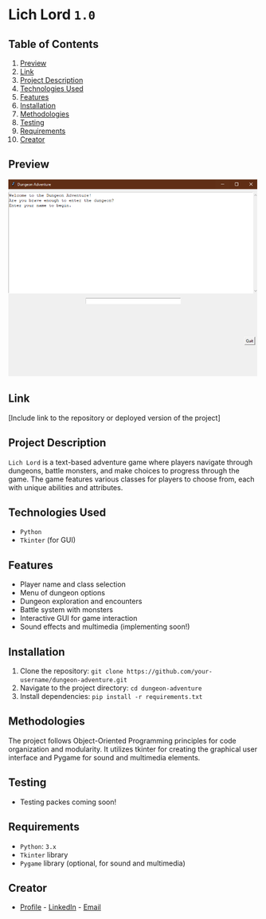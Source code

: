 # Lich Lord `1.0`

## Table of Contents

1. [Preview](#preview)
2. [Link](#link)
3. [Project Description](#project-description)
4. [Technologies Used](#technologies-used)
5. [Features](#features)
6. [Installation](#installation)
7. [Methodologies](#methodologies)
8. [Testing](#testing)
9. [Requirements](#requirements)
10. [Creator](#creator)

## Preview

<img width="500" alt="Tag" src="https://github.com/NateJonesIII/lich_lord/blob/main/assets/img/lich_lord_1.0.png">

## Link

[Include link to the repository or deployed version of the project]

## Project Description

`Lich Lord` is a text-based adventure game where players navigate through dungeons, battle monsters, and make choices to progress through the game. The game features various classes for players to choose from, each with unique abilities and attributes.

## Technologies Used

- `Python`
- `Tkinter` (for GUI)

## Features

- Player name and class selection
- Menu of dungeon options
- Dungeon exploration and encounters
- Battle system with monsters
- Interactive GUI for game interaction
- Sound effects and multimedia (implementing soon!)

## Installation

1. Clone the repository: `git clone https://github.com/your-username/dungeon-adventure.git`
2. Navigate to the project directory: `cd dungeon-adventure`
3. Install dependencies: `pip install -r requirements.txt`

## Methodologies

The project follows Object-Oriented Programming principles for code organization and modularity. It utilizes tkinter for creating the graphical user interface and Pygame for sound and multimedia elements.

## Testing

- Testing packes coming soon!

## Requirements

- `Python`: `3.x`
- `Tkinter` library
- `Pygame` library (optional, for sound and multimedia)

## Creator

- [Profile](https://github.com/NateJonesIII/ "Nathaniel Jones") - [LinkedIn](https://www.linkedin.com/in/nathaniel-jones/) - [Email](mailto:15nate.jones@gmail.com?subject=Hello "Hello Nate!")
